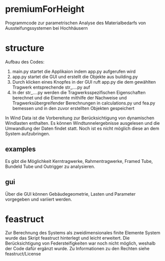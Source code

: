 # premiumForHeight
Programmcode zur parametrischen Analyse des Materialbedarfs von Aussteifungssystemen bei Hochhäusern



# structure

Aufbau des Codes:
1. main.py startet die Applikaion indem app.py aufgerufen wird
2. app.py startet die GUI und erstellt die Objekte aus building.py
3. Durch klicken eines Knopfes in der GUI ruft app.py die dem gewählten Tragwerk entsprechende str_....py auf
4. In der str_....py werden die Tragwerksspezifischen Eigenschaften berechnet und die Elemente mithilfe der Nachweise und Tragwerksübergreifender       Berechnungen in calculations.py und fea.py bemessen und in den zuvor erstellten Objekten gespeichert

In Wind Data ist die Vorbereitung zur Berücksichtigung von dynamischen Windlasten enthalten. Es können Windtunnelergebnisse ausgelesen und die Umwandlung der Daten findet statt. Noch ist es nicht möglich diese an dem System aufzubringen.


## examples
Es gibt die Möglichkeit Kerntragwerke, Rahmentragwerke, Framed Tube, Bundeld Tube und Outrigger zu analysieren.

## gui
Über die GUI können Gebäudegeometrie, Lasten und Parameter vorgegeben und variiert werden. 

# feastruct
Zur Berechnung des Systems als zweidimensionales finite Elemente System wurde das Skript feastruct hinterlegt und leicht erweitert. Die Berücksichtigung von Federsteifigkeiten war noch nicht möglich, weshalb der Code dafür ergänzt wurde.
Zu Informationen zu den Rechten siehe feastruct/License



